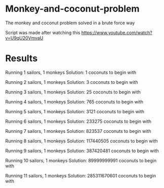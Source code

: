 # Monkey-and-coconut-problem
The monkey and coconut problem solved in a brute force way

Script was made after watching this https://www.youtube.com/watch?v=U9qU20VmvaU

# Results

Running 1 sailors, 1 monkeys
Solution: 1 coconuts to begin with

Running 2 sailors, 1 monkeys
Solution: 3 coconuts to begin with

Running 3 sailors, 1 monkeys
Solution: 25 coconuts to begin with

Running 4 sailors, 1 monkeys
Solution: 765 coconuts to begin with

Running 5 sailors, 1 monkeys
Solution: 3121 coconuts to begin with

Running 6 sailors, 1 monkeys
Solution: 233275 coconuts to begin with

Running 7 sailors, 1 monkeys
Solution: 823537 coconuts to begin with

Running 8 sailors, 1 monkeys
Solution: 117440505 coconuts to begin with

Running 9 sailors, 1 monkeys
Solution: 387420481 coconuts to begin with

Running 10 sailors, 1 monkeys
Solution: 89999999991 coconuts to begin with

Running 11 sailors, 1 monkeys
Solution: 285311670601 coconuts to begin with

